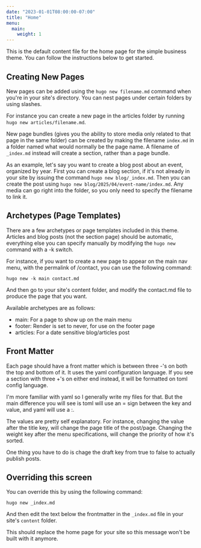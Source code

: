 ```yaml
---
date: "2023-01-01T08:00:00-07:00"
title: "Home"
menu:
  main:
    weight: 1
---
```


This is the default content file for the home page for the simple business theme. You can follow the instructions below to get started.

## Creating New Pages

New pages can be added using the `hugo new filename.md` command when you're in your site's directory. You can nest pages under certain folders by using slashes.

For instance you can create a new page in the articles folder by running `hugo new articles/filename.md`.

New page bundles (gives you the ability to store media only related to that page in the same folder) can be created by making the filename `index.md` in a folder named what would normally be the page name. A filename of `_index.md` instead will create a section, rather than a page bundle.

As an example, let's say you want to create a blog post about an event, organized by year. First you can create a blog section, if it's not already in your site by issuing the command `hugo new blog/_index.md`. Then you can create the post using `hugo new blog/2025/04/event-name/index.md`. Any media can go right into the folder, so you only need to specify the filename to link it.

## Archetypes (Page Templates)

There are a few archetypes or page templates included in this theme. Articles and blog posts (not the section page) should be automatic, everything else you can specify manually by modifying the `hugo new` command with a -k switch.

For instance, if you want to create a new page to appear on the main nav menu, with the permalink of /contact, you can use the following command:

```
hugo new -k main contact.md
```

And then go to your site's content folder, and modify the contact.md file to produce the page that you want.

Available archetypes are as follows:

- main: For a page to show up on the main menu
- footer: Render is set to never, for use on the footer page
- articles: For a date sensitive blog/articles post

## Front Matter

Each page should have a front matter which is between three -'s on both the top and bottom of it. It uses the yaml configuration language. If you see a section with three +'s on either end instead, it will be formatted on toml config language.

I'm more familiar with yaml so I generally write my files for that. But the main difference you will see is toml will use an = sign between the key and value, and yaml will use a :.

The values are pretty self explanatory. For instance, changing the value after the title key, will change the page title of the post/page. Changing the weight key after the menu specifications, will change the priority of how it's sorted.

One thing you have to do is chage the draft key from true to false to actually publish posts.

## Overriding this screen

You can override this by using the following command:

```
hugo new _index.md
```

And then edit the text below the frontmatter in the `_index.md` file in your site's `content` folder.

This should replace the home page for your site so this message won't be built with it anymore.
